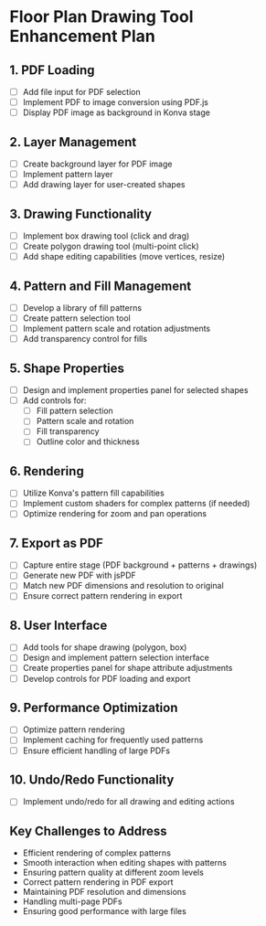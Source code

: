 # Floor Plan Drawing Tool Enhancement Plan

## 1. PDF Loading
- [ ] Add file input for PDF selection
- [ ] Implement PDF to image conversion using PDF.js
- [ ] Display PDF image as background in Konva stage

## 2. Layer Management
- [ ] Create background layer for PDF image
- [ ] Implement pattern layer
- [ ] Add drawing layer for user-created shapes

## 3. Drawing Functionality
- [ ] Implement box drawing tool (click and drag)
- [ ] Create polygon drawing tool (multi-point click)
- [ ] Add shape editing capabilities (move vertices, resize)

## 4. Pattern and Fill Management
- [ ] Develop a library of fill patterns
- [ ] Create pattern selection tool
- [ ] Implement pattern scale and rotation adjustments
- [ ] Add transparency control for fills

## 5. Shape Properties
- [ ] Design and implement properties panel for selected shapes
- [ ] Add controls for:
  - [ ] Fill pattern selection
  - [ ] Pattern scale and rotation
  - [ ] Fill transparency
  - [ ] Outline color and thickness

## 6. Rendering
- [ ] Utilize Konva's pattern fill capabilities
- [ ] Implement custom shaders for complex patterns (if needed)
- [ ] Optimize rendering for zoom and pan operations

## 7. Export as PDF
- [ ] Capture entire stage (PDF background + patterns + drawings)
- [ ] Generate new PDF with jsPDF
- [ ] Match new PDF dimensions and resolution to original
- [ ] Ensure correct pattern rendering in export

## 8. User Interface
- [ ] Add tools for shape drawing (polygon, box)
- [ ] Design and implement pattern selection interface
- [ ] Create properties panel for shape attribute adjustments
- [ ] Develop controls for PDF loading and export

## 9. Performance Optimization
- [ ] Optimize pattern rendering
- [ ] Implement caching for frequently used patterns
- [ ] Ensure efficient handling of large PDFs

## 10. Undo/Redo Functionality
- [ ] Implement undo/redo for all drawing and editing actions

## Key Challenges to Address
- Efficient rendering of complex patterns
- Smooth interaction when editing shapes with patterns
- Ensuring pattern quality at different zoom levels
- Correct pattern rendering in PDF export
- Maintaining PDF resolution and dimensions
- Handling multi-page PDFs
- Ensuring good performance with large files
